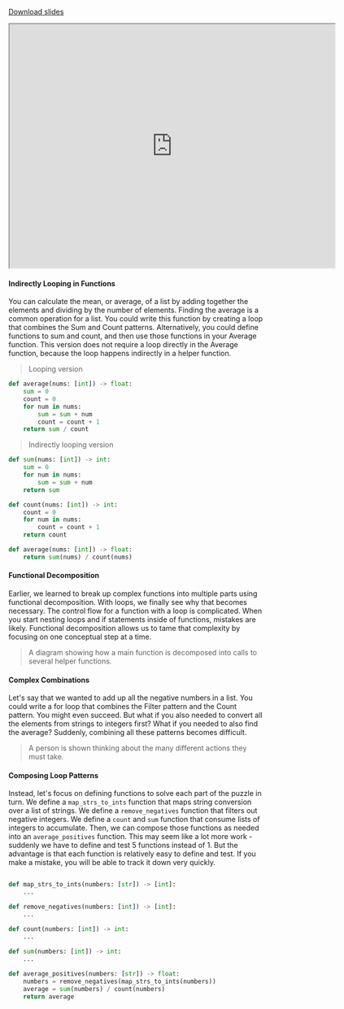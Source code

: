 
[Download slides](Loop%20Composition.pdf)


<iframe style="width: 640px; height: 480px;" width="300" height="150" allowfullscreen="allowfullscreen" webkitallowfullscreen="webkitallowfullscreen" mozallowfullscreen="mozallowfullscreen"
title="Introduction.pdf"
src="https://www.youtube.com/embed/iWMunO9dNp0?feature=oembed&amp;rel=0" 
></iframe>



#### Indirectly Looping in Functions

You can calculate the mean, or average, of a list by adding together the elements and dividing by the number of elements.
Finding the average is a common operation for a list.
You could write this function by creating a loop that combines the Sum and Count patterns.
Alternatively, you could define functions to sum and count, and then use those functions in your Average function.
This version does not require a loop directly in the Average function, because the loop happens indirectly in a helper function.

> Looping version

```python
def average(nums: [int]) -> float:
    sum = 0
    count = 0
    for num in nums:
        sum = sum + num
        count = count + 1
    return sum / count
```

> Indirectly looping version

```python
def sum(nums: [int]) -> int:
    sum = 0
    for num in nums:
        sum = sum + num
    return sum

def count(nums: [int]) -> int:
    count = 0
    for num in nums:
        count = count + 1
    return count

def average(nums: [int]) -> float:
    return sum(nums) / count(nums)
```

#### Functional Decomposition

Earlier, we learned to break up complex functions into multiple parts using functional decomposition.
With loops, we finally see why that becomes necessary.
The control flow for a function with a loop is complicated.
When you start nesting loops and if statements inside of functions, mistakes are likely.
Functional decomposition allows us to tame that complexity by focusing on one conceptual step at a time.

> A diagram showing how a main function is decomposed into calls to several helper functions.

#### Complex Combinations

Let's say that we wanted to add up all the negative numbers in a list.
You could write a for loop that combines the Filter pattern and the Count pattern.
You might even succeed.
But what if you also needed to convert all the elements from strings to integers first?
What if you needed to also find the average?
Suddenly, combining all these patterns becomes difficult.

> A person is shown thinking about the many different actions they must take.

#### Composing Loop Patterns

Instead, let's focus on defining functions to solve each part of the puzzle in turn.
We define a `map_strs_to_ints` function that maps string conversion over a list of strings.
We define a `remove_negatives` function that filters out negative integers.
We define a `count` and `sum` function that consume lists of integers to accumulate.
Then, we can compose those functions as needed into an `average_positives` function.
This may seem like a lot more work - suddenly we have to define and test 5 functions instead of 1.
But the advantage is that each function is relatively easy to define and test.
If you make a mistake, you will be able to track it down very quickly.


```python

def map_strs_to_ints(numbers: [str]) -> [int]:
    ...

def remove_negatives(numbers: [int]) -> [int]:
    ...

def count(numbers: [int]) -> int:
    ...

def sum(numbers: [int]) -> int:
    ...
    
def average_positives(numbers: [str]) -> float:
    numbers = remove_negatives(map_strs_to_ints(numbers))
    average = sum(numbers) / count(numbers)
    return average
```
